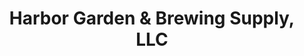 ---
title: "Harbor Garden & Brewing Supply, LLC"
url: /elma/harbor-garden-and-brewing-supply-llc/
shop: shop
---